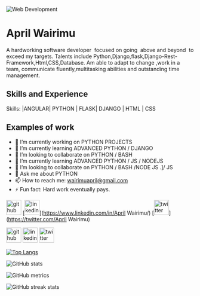 ![Web Development](https://pbs.twimg.com/profile_banners/1542919989249953792/1663774272/600x200)

# April Wairimu

A hardworking software developer  focused on going  above and beyond  to exceed my targets. Talents include Python,Django,flask,Django-Rest-Framework,Html,CSS,Database. Am able to adapt to change ,work in a team, communicate fluently,multitasking abilities and outstanding time management.



## Skills and Experience


Skills: |ANGULAR| PYTHON | FLASK| DJANGO | HTML | CSS

## Examples of work

- 🔭 I’m currently working on PYTHON PROJECTS 
- 🌱 I’m currently learning ADVANCED PYTHON / DJANGO 
- 👯 I’m looking to collaborate on PYTHON / BASH 
- 🌱 I’m currently learning ADVANCED PYTHON / JS / NODEJS 
- 👯 I’m looking to collaborate on PYTHON / BASH /NODE JS .]/ JS
- 💬 Ask me about PYTHON 
- 📫 How to reach me: wairimuapril@gmail.com
- ⚡ Fun fact: Hard work eventually pays. 
     
     
[<img src='https://cdn.jsdelivr.net/npm/simple-icons@3.0.1/icons/github.svg' alt='github' height='40'>](https://github.com/Aprilwairimu)
[<img src='https://cdn.jsdelivr.net/npm/simple-icons@3.0.1/icons/linkedin.svg' alt='linkedin' height='40'>](https://www.linkedin.com/in/April Wairimu/) [<img src='https://cdn.jsdelivr.net/npm/simple-icons@3.0.1/icons/twitter.svg' alt='twitter' height='40'>](https://twitter.com/April Wairimu)  





[<img src='https://cdn.jsdelivr.net/npm/simple-icons@3.0.1/icons/github.svg' alt='github' height='40'>](https://github.com/Aprilwairimu)  [<img src='https://cdn.jsdelivr.net/npm/simple-icons@3.0.1/icons/linkedin.svg' alt='linkedin' height='40'>](https://www.linkedin.com/in/AprilWairimu/)  [<img src='https://cdn.jsdelivr.net/npm/simple-icons@3.0.1/icons/twitter.svg' alt='twitter' height='40'>](https://twitter.com/@AprilWairimu)  

[![Top Langs](https://github-readme-stats.vercel.app/api/top-langs/?username=leenduati)](https://github.com/anuraghazra/github-readme-stats)

![GitHub stats](https://github-readme-stats.vercel.app/api?username=leenduati&show_icons=true)  

![GitHub metrics](https://metrics.lecoq.io/leenduati)  

![GitHub streak stats](https://github-readme-streak-stats.herokuapp.com/?user=leenduati)  

